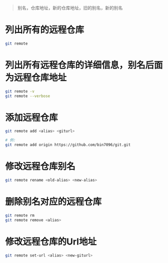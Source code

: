 > <alias>别名，<giturl>仓库地址，<new-giturl>新的仓库地址，<old-alias>旧的别名，<new-alias>新的别名
# 列出所有的远程仓库
```sh
git remote
```
# 列出所有远程仓库的详细信息，别名后面为远程仓库地址
```sh
git remote -v
git remote --verbose
```
# 添加远程仓库
```sh
git remote add <alias> <giturl>

# 例:
git remote add origin https://github.com/bin7096/git.git
```
# 修改远程仓库别名
```sh
git remote rename <old-alias> <new-alias>
```
# 删除别名对应的远程仓库
```sh
git remote rm
git remote remove <alias>
```
# 修改远程仓库的Url地址
```sh
git remote set-url <alias> <new-giturl>
```